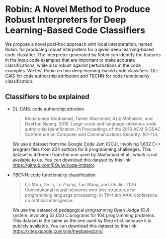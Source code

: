 # Robin: A Novel Method to Produce Robust Interpreters for Deep Learning-Based Code Classifiers

We propose a novel post-hoc approach with local interpretation, named Robin, for producing robust interpreters for a given deep learning-based code classifier. The interpreter generated by Robin can identify the features in the input code examples that are important to make accurate classifications, while also robust against perturbations in the code examples. We test Robin on two deep learning-based code classifiers: DL-CAIS for code authorship attribution and TBCNN for code functionality classification.

## Classifiers to be explained
- DL-CAIS: code authorship attrution

  > Mohammed Abuhamad, Tamer AbuHmed, Aziz Mohaisen, and DaeHun Nyang. 2018. Large-scale and language-oblivious code authorship identification. In Proceedings of the 2018 ACM SIGSAC Conference on Computer and Communications Security. 101–114.

  We use a dataset from the Google Code Jam (GCJ), involving 1,632 C++ program files from 204 authors for 8 programming challenges. This dataset is different from the one used by Abuhamad et al., which is not available to us. You can download this dataset by this link: https://github.com/EQuiw/code-imitator.

- TBCNN: code functionality classification

  > Lili Mou, Ge Li, Lu Zhang, Tao Wang, and Zhi Jin. 2016. Convolutional neural networks over tree structures for programming language processing. In Thirtieth AAAI conference on artificial intelligence.

  We use the dataset of pedagogical programming Open Judge (OJ) system, involving 52,000 C programs for 104 programming problems. This dataset is the same as the one used by Mou et al. because it is publicly available. You can download this dataset by this link: https://sites.google.com/site/treebasedcnn/.